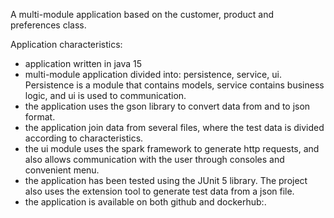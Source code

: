 A multi-module application based on the customer, product and preferences class.

Application characteristics:
- application written in java 15
- multi-module application divided into: persistence, service, ui.
Persistence is a module that contains models, service contains business logic, and ui is used to communication.
- the application uses the gson library to convert data from and to json format.
- the application join data from several files, where the test data is divided according to characteristics.
- the ui module uses the spark framework to generate http requests, 
and also allows communication with the user through consoles and convenient menu.
- the application has been tested using the JUnit 5 library. 
The project also uses the extension tool to generate test data from a json file.
- the application is available on both github and dockerhub:.